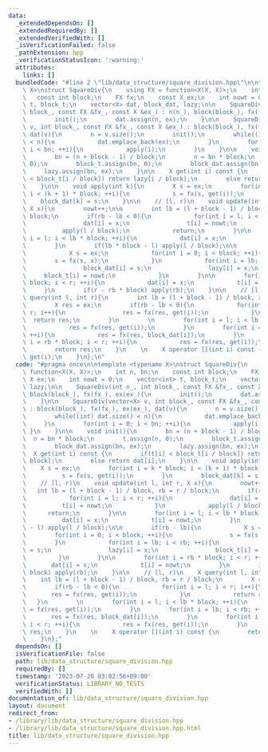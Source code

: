```yaml
---
data:
  _extendedDependsOn: []
  _extendedRequiredBy: []
  _extendedVerifiedWith: []
  _isVerificationFailed: false
  _pathExtension: hpp
  _verificationStatusIcon: ':warning:'
  attributes:
    links: []
  bundledCode: "#line 2 \"lib/data_structure/square_division.hpp\"\n\ntemplate <typename\
    \ X>\nstruct SquareDiv{\n    using FX = function<X(X, X)>;\n    int n, bn;\n \
    \   const int block;\n    FX fx;\n    const X ex;\n    int nowt = 0;\n    vector<int>\
    \ t, block_t;\n    vector<X> dat, block_dat, lazy;\n\n    SquareDiv(int n_, int\
    \ block_, const FX &fx_, const X &ex_) : n(n_), block(block_), fx(fx_), ex(ex_){\n\
    \        init();\n        dat.assign(n, ex);\n    }\n\n    SquareDiv(vector<X>\
    \ v, int block_, const FX &fx_, const X &ex_) : block(block_), fx(fx_), ex(ex_),\
    \ dat(v){\n        n = v.size();\n        init();\n        while((int) dat.size()\
    \ < n){\n            dat.emplace_back(ex);\n        }\n        for(int i = 0;\
    \ i < bn; ++i){\n            apply(i);\n        }\n    }\n\n    void init(){\n\
    \        bn = (n + block - 1) / block;\n        n = bn * block;\n        t.assign(n,\
    \ 0);\n        block_t.assign(bn, 0);\n        block_dat.assign(bn, ex);\n   \
    \     lazy.assign(bn, ex);\n    }\n\n    X get(int i) const {\n        if(t[i]\
    \ < block_t[i / block]) return lazy[i / block];\n        else return dat[i];\n\
    \    }\n\n    void apply(int k){\n        X s = ex;\n        for(int i = k * block;\
    \ i < (k + 1) * block; ++i){\n            s = fx(s, get(i));\n        }\n    \
    \    block_dat[k] = s;\n    }\n\n    // [l, r)\n    void update(int l, int r,\
    \ X x){\n        nowt++;\n\n        int lb = (l + block - 1) / block, rb = r /\
    \ block;\n        if(rb - lb < 0){\n            for(int i = l; i < r; ++i){\n\
    \                dat[i] = x;\n                t[i] = nowt;\n            }\n  \
    \          apply(l / block);\n            return;\n        }\n\n        for(int\
    \ i = l; i < lb * block; ++i){\n            dat[i] = x;\n            t[i] = nowt;\n\
    \        }\n        if(lb * block - l) apply(l / block);\n\n        if(rb - lb){\n\
    \            X s = ex;\n            for(int i = 0; i < block; ++i){\n        \
    \        s = fx(s, x);\n            }\n            for(int i = lb; i < rb; ++i){\n\
    \                block_dat[i] = s;\n                lazy[i] = x;\n           \
    \     block_t[i] = nowt;\n            }\n        }\n\n        for(int i = rb *\
    \ block; i < r; ++i){\n            dat[i] = x;\n            t[i] = nowt;\n   \
    \     }\n        if(r - rb * block) apply(rb);\n    }\n\n    // [l, r)\n    X\
    \ query(int l, int r){\n        int lb = (l + block - 1) / block, rb = r / block;\n\
    \        X res = ex;\n        if(rb - lb < 0){\n            for(int i = l; i <\
    \ r; i++){\n                res = fx(res, get(i));\n            }\n          \
    \  return res;\n        }\n        \n        for(int i = l; i < lb * block; ++i){\n\
    \            res = fx(res, get(i));\n        }\n        for(int i = lb; i < rb;\
    \ ++i){\n            res = fx(res, block_dat[i]);\n        }\n        for(int\
    \ i = rb * block; i < r; ++i){\n            res = fx(res, get(i));\n        }\n\
    \        return res;\n    }\n    \n    X operator [](int i) const {\n        return\
    \ get(i);\n    }\n};\n"
  code: "#pragma once\n\ntemplate <typename X>\nstruct SquareDiv{\n    using FX =\
    \ function<X(X, X)>;\n    int n, bn;\n    const int block;\n    FX fx;\n    const\
    \ X ex;\n    int nowt = 0;\n    vector<int> t, block_t;\n    vector<X> dat, block_dat,\
    \ lazy;\n\n    SquareDiv(int n_, int block_, const FX &fx_, const X &ex_) : n(n_),\
    \ block(block_), fx(fx_), ex(ex_){\n        init();\n        dat.assign(n, ex);\n\
    \    }\n\n    SquareDiv(vector<X> v, int block_, const FX &fx_, const X &ex_)\
    \ : block(block_), fx(fx_), ex(ex_), dat(v){\n        n = v.size();\n        init();\n\
    \        while((int) dat.size() < n){\n            dat.emplace_back(ex);\n   \
    \     }\n        for(int i = 0; i < bn; ++i){\n            apply(i);\n       \
    \ }\n    }\n\n    void init(){\n        bn = (n + block - 1) / block;\n      \
    \  n = bn * block;\n        t.assign(n, 0);\n        block_t.assign(bn, 0);\n\
    \        block_dat.assign(bn, ex);\n        lazy.assign(bn, ex);\n    }\n\n  \
    \  X get(int i) const {\n        if(t[i] < block_t[i / block]) return lazy[i /\
    \ block];\n        else return dat[i];\n    }\n\n    void apply(int k){\n    \
    \    X s = ex;\n        for(int i = k * block; i < (k + 1) * block; ++i){\n  \
    \          s = fx(s, get(i));\n        }\n        block_dat[k] = s;\n    }\n\n\
    \    // [l, r)\n    void update(int l, int r, X x){\n        nowt++;\n\n     \
    \   int lb = (l + block - 1) / block, rb = r / block;\n        if(rb - lb < 0){\n\
    \            for(int i = l; i < r; ++i){\n                dat[i] = x;\n      \
    \          t[i] = nowt;\n            }\n            apply(l / block);\n      \
    \      return;\n        }\n\n        for(int i = l; i < lb * block; ++i){\n  \
    \          dat[i] = x;\n            t[i] = nowt;\n        }\n        if(lb * block\
    \ - l) apply(l / block);\n\n        if(rb - lb){\n            X s = ex;\n    \
    \        for(int i = 0; i < block; ++i){\n                s = fx(s, x);\n    \
    \        }\n            for(int i = lb; i < rb; ++i){\n                block_dat[i]\
    \ = s;\n                lazy[i] = x;\n                block_t[i] = nowt;\n   \
    \         }\n        }\n\n        for(int i = rb * block; i < r; ++i){\n     \
    \       dat[i] = x;\n            t[i] = nowt;\n        }\n        if(r - rb *\
    \ block) apply(rb);\n    }\n\n    // [l, r)\n    X query(int l, int r){\n    \
    \    int lb = (l + block - 1) / block, rb = r / block;\n        X res = ex;\n\
    \        if(rb - lb < 0){\n            for(int i = l; i < r; i++){\n         \
    \       res = fx(res, get(i));\n            }\n            return res;\n     \
    \   }\n        \n        for(int i = l; i < lb * block; ++i){\n            res\
    \ = fx(res, get(i));\n        }\n        for(int i = lb; i < rb; ++i){\n     \
    \       res = fx(res, block_dat[i]);\n        }\n        for(int i = rb * block;\
    \ i < r; ++i){\n            res = fx(res, get(i));\n        }\n        return\
    \ res;\n    }\n    \n    X operator [](int i) const {\n        return get(i);\n\
    \    }\n};"
  dependsOn: []
  isVerificationFile: false
  path: lib/data_structure/square_division.hpp
  requiredBy: []
  timestamp: '2023-07-28 03:02:56+09:00'
  verificationStatus: LIBRARY_NO_TESTS
  verifiedWith: []
documentation_of: lib/data_structure/square_division.hpp
layout: document
redirect_from:
- /library/lib/data_structure/square_division.hpp
- /library/lib/data_structure/square_division.hpp.html
title: lib/data_structure/square_division.hpp
---
```

